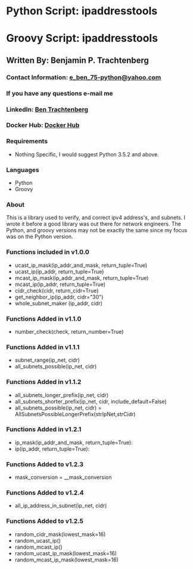 # Python Script: ipaddresstools
# Groovy Script: ipaddresstools

## Written By: Benjamin P. Trachtenberg 

### Contact Information:  e_ben_75-python@yahoo.com
### If you have any questions e-mail me

### LinkedIn: [Ben Trachtenberg](https://www.linkedin.com/in/ben-trachtenberg-3a78496)
### Docker Hub: [Docker Hub](https://hub.docker.com/r/btr1975)

### Requirements

* Nothing Specific, I would suggest Python 3.5.2 and above.

### Languages

* Python
* Groovy

### About

This is a library used to verify, and correct ipv4 address's, and subnets.  I wrote it before a good library was out there for network engineers.
The Python, and groovy versions may not be exactly the same since my focus was on the Python version.

### Functions included in v1.0.0
* ucast_ip_mask(ip_addr_and_mask, return_tuple=True)
* ucast_ip(ip_addr, return_tuple=True)
* mcast_ip_mask(ip_addr_and_mask, return_tuple=True)
* mcast_ip(ip_addr, return_tuple=True)
* cidr_check(cidr, return_cidr=True)
* get_neighbor_ip(ip_addr, cidr="30")
* whole_subnet_maker (ip_addr, cidr)

### Functions Added in v1.1.0
* number_check(check, return_number=True)

### Functions Added in v1.1.1
* subnet_range(ip_net, cidr)
* all_subnets_possible(ip_net, cidr)

### Functions Added in v1.1.2
* all_subnets_longer_prefix(ip_net, cidr)
* all_subnets_shorter_prefix(ip_net, cidr, include_default=False)
* all_subnets_possible(ip_net, cidr) = AllSubnetsPossibleLongerPrefix(strIpNet,strCidr)

### Functions Added in v1.2.1
* ip_mask(ip_addr_and_mask, return_tuple=True):
* ip(ip_addr, return_tuple=True):

### Functions Added to v1.2.3
* mask_conversion = __mask_conversion

### Functions Added to v1.2.4
* all_ip_address_in_subnet(ip_net, cidr)

### Functions Added to v1.2.5
* random_cidr_mask(lowest_mask=16)
* random_ucast_ip()
* random_mcast_ip()
* random_ucast_ip_mask(lowest_mask=16)
* random_mcast_ip_mask(lowest_mask=16)
